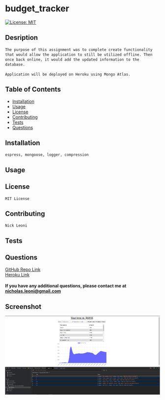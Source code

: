 # budget_tracker

[![License: MIT](https://img.shields.io/badge/License-MIT-yellow.svg)](https://opensource.org/licenses/MIT)
## Desription
    The purpose of this assignment was to complete create functionality that would allow the application to still be utilized offline. Then once back online, it would add the updated information to the database.

    Application will be deployed on Heroku using Mongo Atlas.

## Table of Contents
 - [Installation](#installation)
 - [Usage](#usage)
 - [License](#license)
 - [Contributing](#contributing)
 - [Tests](#tests)
 - [Questions](#questions)

## Installation
    espress, mongoose, logger, compression   
## Usage
    
## License
    MIT License
## Contributing
    Nick Leoni
## Tests
    
## Questions
[GitHub Repo Link](https://github.com/njleoni/budget_tracker)<br/>
[Heroku Link](https://aqueous-peak-25025.herokuapp.com/)
#### If you have any additional questions, please contact me at nicholas.leoni@gmail.com

## Screenshot
![Screenshot](./public/assets/img/budget_tracker.PNG)

